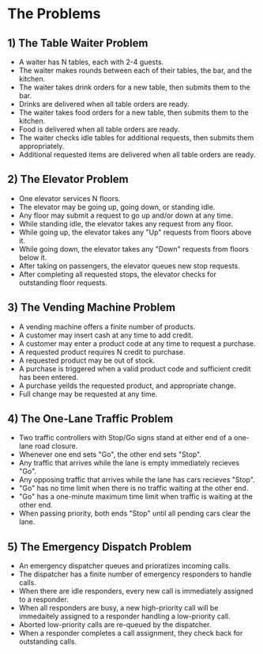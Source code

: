 # The Problems

## 1) The Table Waiter Problem
- A waiter has N tables, each with 2-4 guests.
- The waiter makes rounds between each of their tables, the bar, and the kitchen.
- The waiter takes drink orders for a new table, then submits them to the bar.
- Drinks are delivered when all table orders are ready.
- The waiter takes food orders for a new table, then submits them to the kitchen.
- Food is delivered when all table orders are ready.
- The waiter checks idle tables for additional requests, then submits them appropriately.
- Additional requested items are delivered when all table orders are ready.

## 2) The Elevator Problem
- One elevator services N floors.
- The elevator may be going up, going down, or standing idle.
- Any floor may submit a request to go up and/or down at any time.
- While standing idle, the elevator takes any request from any floor.
- While going up, the elevator takes any "Up" requests from floors above it.
- While going down, the elevator takes any "Down" requests from floors below it.
- After taking on passengers, the elevator queues new stop requests.
- After completing all requested stops, the elevator checks for outstanding floor requests.

## 3) The Vending Machine Problem
- A vending machine offers a finite number of products.
- A customer may insert cash at any time to add credit.
- A customer may enter a product code at any time to request a purchase.
- A requested product requires N credit to purchase.
- A requested product may be out of stock.
- A purchase is triggered when a valid product code and sufficient credit has been entered.
- A purchase yeilds the requested product, and appropriate change.
- Full change may be requested at any time.

## 4) The One-Lane Traffic Problem
- Two traffic controllers with Stop/Go signs stand at either end of a one-lane road closure.
- Whenever one end sets "Go", the other end sets "Stop".
- Any traffic that arrives while the lane is empty immediately recieves "Go".
- Any opposing traffic that arrives while the lane has cars recieves "Stop".
- "Go" has no time limit when there is no traffic waiting at the other end.
- "Go" has a one-minute maximum time limit when traffic is waiting at the other end.
- When passing priority, both ends "Stop" until all pending cars clear the lane.

## 5) The Emergency Dispatch Problem
- An emergency dispatcher queues and prioratizes incoming calls.
- The dispatcher has a finite number of emergency responders to handle calls.
- When there are idle responders, every new call is immediately assigned to a responder.
- When all responders are busy, a new high-priority call will be immedaitely assigned to a responder handling a low-priority call.
- Aborted low-priority calls are re-queued by the dispatcher.
- When a responder completes a call assignment, they check back for outstanding calls.
